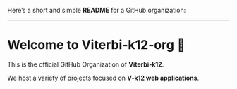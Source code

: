 Here’s a short and simple **README** for a GitHub organization:

---

# Welcome to Viterbi-k12-org 🎉

This is the official GitHub Organization of **Viterbi-k12**.

We host a variety of projects focused on **V-k12 web applications**. 

